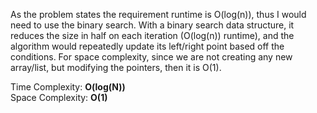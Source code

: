 As the problem states the requirement runtime is O(log(n)), thus I would need to use the binary search. With a binary 
search data structure, it reduces the size in half on each iteration (O(log(n)) runtime), and the algorithm would 
repeatedly update its left/right point based off the conditions. For space complexity, since we are not creating any new 
array/list, but modifying the pointers, then it is O(1).

Time Complexity: <b>O(log(N))</b> <br>
Space Complexity: <b>O(1)</b>